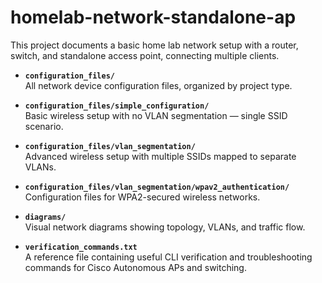 # homelab-network-standalone-ap
This project documents a basic home lab network setup with a router, switch, and standalone access point, connecting multiple clients.

- **`configuration_files/`**  
  All network device configuration files, organized by project type.

- **`configuration_files/simple_configuration/`**  
  Basic wireless setup with no VLAN segmentation — single SSID scenario.

- **`configuration_files/vlan_segmentation/`**  
  Advanced wireless setup with multiple SSIDs mapped to separate VLANs.

- **`configuration_files/vlan_segmentation/wpav2_authentication/`**  
  Configuration files for WPA2-secured wireless networks.

- **`diagrams/`**  
  Visual network diagrams showing topology, VLANs, and traffic flow.

- **`verification_commands.txt`**  
  A reference file containing useful CLI verification and troubleshooting commands for Cisco Autonomous APs and switching.
